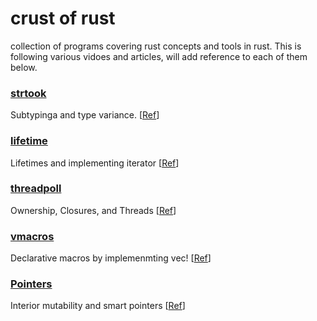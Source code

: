 # crust of rust
collection of programs covering rust concepts and tools in rust. This is following various vidoes and articles, will add reference to each of them below.


### [strtook](https://github.com/NishanthSpShetty/crust_of_rust/blob/main/strtok)
  
  Subtypinga and type variance. [[Ref](https://www.youtube.com/watch?v=iVYWDIW71jk)]
  
### [lifetime](https://github.com/NishanthSpShetty/crust_of_rust/tree/main/lifetimes)

  Lifetimes and implementing iterator [[Ref](https://www.youtube.com/watch?v=MSi3E5Z8oRw)]
  
### [threadpoll](https://github.com/NishanthSpShetty/crust_of_rust/tree/main/threadpool) 
   Ownership, Closures, and Threads [[Ref](https://www.youtube.com/watch?v=2mwwYbBRJSo)]

### [vmacros](https://github.com/NishanthSpShetty/crust_of_rust/tree/main/vmacros)
   Declarative macros by implemenmting vec! [[Ref](https://www.youtube.com/watch?v=q6paRBbLgNw)]

### [Pointers](https://github.com/NishanthSpShetty/crust_of_rust/tree/main/pointers)
   Interior mutability and smart pointers [[Ref](https://www.youtube.com/watch?v=8O0Nt9qY_vo)]
